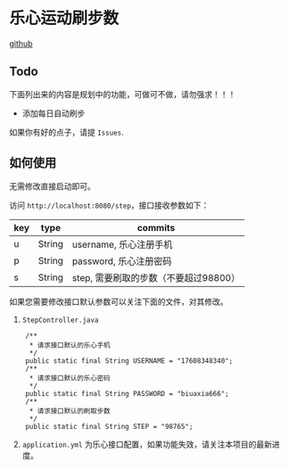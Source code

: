 # 乐心运动刷步数

[github](https://github.com/biuaxia/lexin)

## Todo

下面列出来的内容是规划中的功能，可做可不做，请勿强求！！！

- 添加每日自动刷步

如果你有好的点子，请提 `Issues`.

## 如何使用

无需修改直接启动即可。

访问 `http://localhost:8080/step`，接口接收参数如下：

| key | type | commits |
| --- | ---- | ------- |
| u | String | username, 乐心注册手机 |
| p | String | password, 乐心注册密码 |
| s | String | step, 需要刷取的步数（不要超过98800） |

如果您需要修改接口默认参数可以关注下面的文件，对其修改。

1. `StepController.java`

```jav
    /**
     * 请求接口默认的乐心手机
     */
    public static final String USERNAME = "17608348340";
    /**
     * 请求接口默认的乐心密码
     */
    public static final String PASSWORD = "biuaxia666";
    /**
     * 请求接口默认的刷取步数
     */
    public static final String STEP = "98765";
```

2. `application.yml` 为乐心接口配置，如果功能失效，请关注本项目的最新进度。
